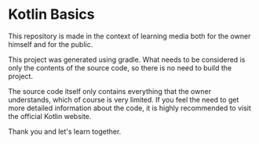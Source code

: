 # Kotlin Basics

This repository is made in the context of learning media both for the owner himself and for the public.

This project was generated using gradle. What needs to be considered is only the contents of the source code, so there is no need to build the project.

The source code itself only contains everything that the owner understands, which of course is very limited. If you feel the need to get more detailed information about the code, it is highly recommended to visit the official Kotlin website.

Thank you and let's learn together.